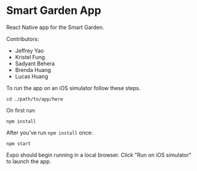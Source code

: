 # Smart Garden App
React Native app for the Smart Garden.

Contributors:
- Jeffrey Yao
- Kristel Fung
- Sadyant Behera
- Brenda Huang
- Lucas Huang

To run the app on an iOS simulator follow these steps.

`cd ./path/to/app/here`

On first run:

`npm install`

After you've run `npm install` once:

`npm start`

Expo should begin running in a local browser. Click "Run on iOS simulator" to launch the app.